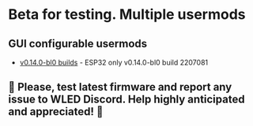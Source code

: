 # Beta for testing. Multiple usermods

## GUI configurable usermods

- [v0.14.0-bl0 builds](https://github.com/srg74/WLED-wemos-shield/tree/master/resources/experimental/Firmware) - ESP32 only v0.14.0-bl0 build 2207081

## 🔴 Please, test latest firmware and report any issue to WLED Discord. Help highly anticipated and appreciated! 🔴
